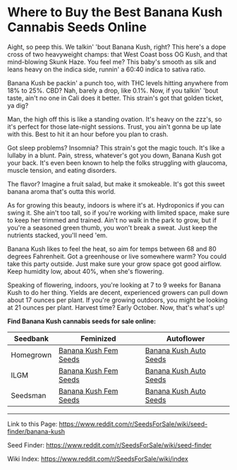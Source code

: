 # Where to Buy the Best Banana Kush Cannabis Seeds Online

Aight, so peep this. We talkin' 'bout Banana Kush, right? This here's a dope cross of two heavyweight champs: that West Coast boss OG Kush, and that mind-blowing Skunk Haze. You feel me? This baby's smooth as silk and leans heavy on the indica side, runnin' a 60:40 indica to sativa ratio.

Banana Kush be packin' a punch too, with THC levels hitting anywhere from 18% to 25%. CBD? Nah, barely a drop, like 0.1%. Now, if you talkin' 'bout taste, ain't no one in Cali does it better. This strain's got that golden ticket, ya dig?

Man, the high off this is like a standing ovation. It's heavy on the zzz's, so it's perfect for those late-night sessions. Trust, you ain't gonna be up late with this. Best to hit it an hour before you plan to crash.

Got sleep problems? Insomnia? This strain's got the magic touch. It's like a lullaby in a blunt. Pain, stress, whatever's got you down, Banana Kush got your back. It's even been known to help the folks struggling with glaucoma, muscle tension, and eating disorders.

The flavor? Imagine a fruit salad, but make it smokeable. It's got this sweet banana aroma that's outta this world.

As for growing this beauty, indoors is where it's at. Hydroponics if you can swing it. She ain't too tall, so if you're working with limited space, make sure to keep her trimmed and trained. Ain't no walk in the park to grow, but if you're a seasoned green thumb, you won't break a sweat. Just keep the nutrients stacked, you'll need 'em.

Banana Kush likes to feel the heat, so aim for temps between 68 and 80 degrees Fahrenheit. Got a greenhouse or live somewhere warm? You could take this party outside. Just make sure your grow space got good airflow. Keep humidity low, about 40%, when she's flowering.

Speaking of flowering, indoors, you're looking at 7 to 9 weeks for Banana Kush to do her thing. Yields are decent, experienced growers can pull down about 17 ounces per plant. If you're growing outdoors, you might be looking at 21 ounces per plant. Harvest time? Early October. Now, that's what's up!

**Find Banana Kush cannabis seeds for sale online:**

| Seedbank  | Feminized | Autoflower |
|-----------|-----------|------------|
| Homegrown | [Banana Kush Fem Seeds](https://homegrowncannabisco.com/products/banana-kush-feminized-marijuana-seeds?a_aid=sale) | [Banana Kush Auto Seeds](https://homegrowncannabisco.com/products/banana-kush-autoflower-marijuana-seeds?a_aid=sale) |
| ILGM      | [Banana Kush Fem Seeds](https://ilgm.com/products/banana-kush-feminized-seeds?aff=2191) | [Banana Kush Auto Seeds](https://ilgm.com/products/banana-kush-autoflower-seeds?aff=2191) |
| Seedsman  | [Banana Kush Fem Seeds](https://www.seedsman.com/banana-kush-feminised-seeds?a_aid=56f632ea3916c) | [Banana Kush Auto Seeds](https://www.seedsman.com/banana-kush-cake-auto-feminised-seeds-sen-bankc-auto-fem?a_aid=56f632ea3916c) |

___

Link to this Page: https://www.reddit.com/r/SeedsForSale/wiki/seed-finder/banana-kush

Seed Finder: https://www.reddit.com/r/SeedsForSale/wiki/seed-finder

Wiki Index: https://www.reddit.com/r/SeedsForSale/wiki/index
